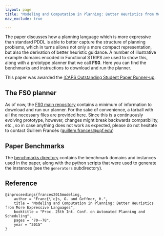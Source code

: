 ```yaml
---
layout: page
title: "Modeling and Computation in Planning: Better Heuristics from More Expressive Languages (ICAPS 2015)"
nav_exclude: true

---
```



The paper discusses how a planning language which is more expressive than standard PDDL is able to better capture
 the structure of planning problems, which in turns allows not only a more compact representation,
 but also the derivation of better heuristic guidance. A number of illustrative example domains encoded in
 Functional STRIPS are used to show this, along with a prototype planner that we call **FS0**.
 Here you can find the benchmarks and instructions to download and run the planner.

 This paper was awarded the [ICAPS Outstanding Student Paper Runner-up](http://icaps15.icaps-conference.org/technical/papers.html).


## The FS0 planner
As of now, the [FS0 main repository](https://bitbucket.org/gfrances/fs0) contains a minimum of information to download and run our planner. For the sake of convenience, a tarball with all the necessary files are provided [here](https://bitbucket.org/gfrances/pubs/downloads/fs0-planner.tgz). Since this is a continuously evolving prototype, however, changes might break backwards compatibility, etc., so in case anything does not work as expected, please do not hesitate to contact Guillem Francès (<guillem.frances@upf.edu>)

## Paper Benchmarks
The [benchmarks directory](https://bitbucket.org/gfrances/pubs/src/master/icaps2015/benchmarks/) contains the benchmark domains and instances used in the paper, along with the python scripts  that were used to generate the instances (see the `generators` subdirectory).

## Reference

	@inproceedings{frances2015modeling,
		author = "Franc{\`e}s, G. and Geffner, H.",
		title = "Modeling and Computation in Planning: Better Heuristics from More Expressive Languages",
		booktitle = "Proc. 25th Int. Conf. on Automated Planning and Scheduling",
		pages = "70--78",
		year = "2015"
	}
